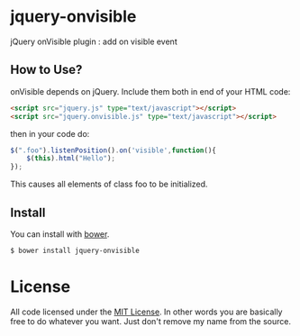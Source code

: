 # jquery-onvisible
jQuery onVisible plugin : add on visible event
 

## How to Use?

onVisible depends on jQuery. Include them both in end of your HTML code:

```html
<script src="jquery.js" type="text/javascript"></script>
<script src="jquery.onvisible.js" type="text/javascript"></script>
```
 

then in your code do:

```js
$(".foo").listenPosition().on('visible',function(){
    $(this).html("Hello");
});
```

This causes all elements of class foo to be initialized.



## Install

You can install with [bower](http://bower.io/).


```sh
$ bower install jquery-onvisible

```


# License

All code licensed under the [MIT License](http://www.opensource.org/licenses/mit-license.php). In other words you are basically free to do whatever you want. Just don't remove my name from the source.

